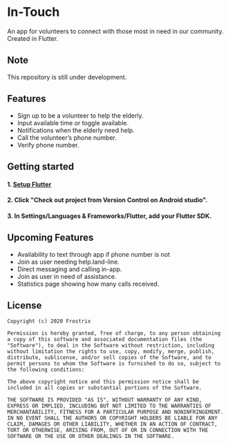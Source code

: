 # In-Touch

An app for volunteers to connect with those most in need in our community. Created in Flutter.

## Note
This repository is still under development.

## Features

 * Sign up to be a volunteer to help the elderly.
 * Input available time or toggle available.
 * Notifications when the elderly need help.
 * Call the volunteer’s phone number.
 * Verify phone number.

## Getting started

#### 1. [Setup Flutter](https://flutter.io/setup/)

#### 2. Click "Check out project from Version Control on Android studio".

#### 3. In Settings/Languages & Frameworks/Flutter, add your Flutter SDK.

## Upcoming Features
 -  Availability to text through app if phone number is not
 -  Join as user needing help.land-line.
 -  Direct messaging and calling in-app.
 -  Join as user in need of assistance.
 -  Statistics page showing how many calls received.

## License

    Copyright (c) 2020 Frostrix

    Permission is hereby granted, free of charge, to any person obtaining a copy of this software and associated documentation files (the "Software"), to deal in the Software without restriction, including without limitation the rights to use, copy, modify, merge, publish, distribute, sublicense, and/or sell copies of the Software, and to permit persons to whom the Software is furnished to do so, subject to the following conditions:

    The above copyright notice and this permission notice shall be included in all copies or substantial portions of the Software.

    THE SOFTWARE IS PROVIDED "AS IS", WITHOUT WARRANTY OF ANY KIND, EXPRESS OR IMPLIED, INCLUDING BUT NOT LIMITED TO THE WARRANTIES OF MERCHANTABILITY, FITNESS FOR A PARTICULAR PURPOSE AND NONINFRINGEMENT. IN NO EVENT SHALL THE AUTHORS OR COPYRIGHT HOLDERS BE LIABLE FOR ANY CLAIM, DAMAGES OR OTHER LIABILITY, WHETHER IN AN ACTION OF CONTRACT, TORT OR OTHERWISE, ARISING FROM, OUT OF OR IN CONNECTION WITH THE SOFTWARE OR THE USE OR OTHER DEALINGS IN THE SOFTWARE.